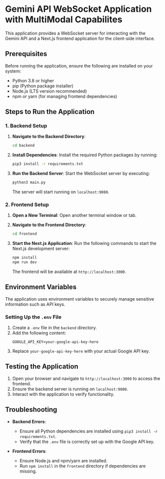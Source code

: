 # Gemini API WebSocket Application with MultiModal Capabilites

This application provides a WebSocket server for interacting with the Gemini API and a Next.js frontend application for the client-side interface.

## Prerequisites

Before running the application, ensure the following are installed on your system:

- Python 3.8 or higher
- pip (Python package installer)
- Node.js (LTS version recommended)
- npm or yarn (for managing frontend dependencies)

## Steps to Run the Application

### 1. Backend Setup

1. **Navigate to the Backend Directory**:
   ```bash
   cd backend
   ```

2. **Install Dependencies**:
   Install the required Python packages by running:
   ```bash
   pip3 install -r requirements.txt
   ```

3. **Run the Backend Server**:
   Start the WebSocket server by executing:
   ```bash
   python3 main.py
   ```

   The server will start running on `localhost:9080`.

### 2. Frontend Setup

1. **Open a New Terminal**:
   Open another terminal window or tab.

2. **Navigate to the Frontend Directory**:
   ```bash
   cd frontend
   ```

3. **Start the Next.js Application**:
   Run the following commands to start the Next.js development server:
   ```bash
   npm install
   npm run dev
   ```

   The frontend will be available at `http://localhost:3000`.

## Environment Variables

The application uses environment variables to securely manage sensitive information such as API keys.

### Setting Up the `.env` File

1. Create a `.env` file in the `backend` directory.
2. Add the following content:
   ```plaintext
   GOOGLE_API_KEY=your-google-api-key-here
   ```
3. Replace `your-google-api-key-here` with your actual Google API key.

## Testing the Application

1. Open your browser and navigate to `http://localhost:3000` to access the frontend.
2. Ensure the backend server is running on `localhost:9080`.
3. Interact with the application to verify functionality.

## Troubleshooting

- **Backend Errors**:
  - Ensure all Python dependencies are installed using `pip3 install -r requirements.txt`.
  - Verify that the `.env` file is correctly set up with the Google API key.

- **Frontend Errors**:
  - Ensure Node.js and npm/yarn are installed.
  - Run `npm install` in the `frontend` directory if dependencies are missing.


